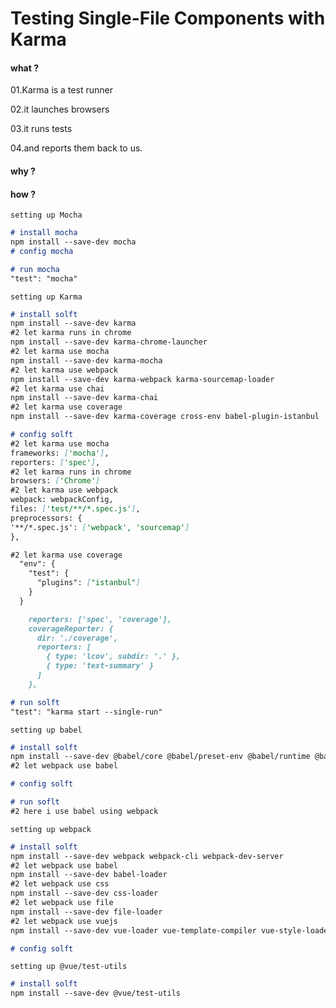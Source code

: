 # Testing Single-File Components with Karma

#### what ?

01.Karma is a test runner

02.it launches browsers

03.it runs tests

04.and reports them back to us.

#### why ?


#### how ?

`setting up Mocha`
```md
# install mocha
npm install --save-dev mocha
# config mocha

# run mocha
"test": "mocha"
```


`setting up Karma`
```md
# install solft
npm install --save-dev karma
#2 let karma runs in chrome
npm install --save-dev karma-chrome-launcher
#2 let karma use mocha
npm install --save-dev karma-mocha
#2 let karma use webpack
npm install --save-dev karma-webpack karma-sourcemap-loader
#2 let karma use chai
npm install --save-dev karma-chai
#2 let karma use coverage
npm install --save-dev karma-coverage cross-env babel-plugin-istanbul

# config solft
#2 let karma use mocha
frameworks: ['mocha'],
reporters: ['spec'],
#2 let karma runs in chrome
browsers: ['Chrome']
#2 let karma use webpack
webpack: webpackConfig,
files: ['test/**/*.spec.js'],
preprocessors: {
'**/*.spec.js': ['webpack', 'sourcemap']
},

#2 let karma use coverage
  "env": {
    "test": {
      "plugins": ["istanbul"]
    }
  }

    reporters: ['spec', 'coverage'],
    coverageReporter: {
      dir: './coverage',
      reporters: [
        { type: 'lcov', subdir: '.' },
        { type: 'text-summary' }
      ]
    },

# run solft
"test": "karma start --single-run"
```


`setting up babel`

```md
# install solft
npm install --save-dev @babel/core @babel/preset-env @babel/runtime @babel/plugin-transform-runtime
#2 let webpack use babel

# config solft

# run soflt
#2 here i use babel using webpack
```

`setting up webpack`

```md
# install solft
npm install --save-dev webpack webpack-cli webpack-dev-server
#2 let webpack use babel
npm install --save-dev babel-loader
#2 let webpack use css
npm install --save-dev css-loader
#2 let webpack use file
npm install --save-dev file-loader
#2 let webpack use vuejs
npm install --save-dev vue-loader vue-template-compiler vue-style-loader

# config solft

```

`setting up @vue/test-utils`

```md
# install solft
npm install --save-dev @vue/test-utils

```
